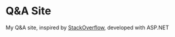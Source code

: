 # Q&A Site

My Q&A site, inspired by [StackOverflow](https://stackoverflow.com), developed with ASP.NET